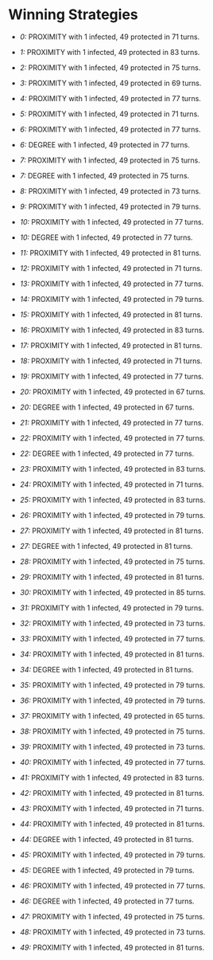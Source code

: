 # Winning Strategies

* _0:_ PROXIMITY with 1 infected, 49 protected in 71 turns.


* _1:_ PROXIMITY with 1 infected, 49 protected in 83 turns.


* _2:_ PROXIMITY with 1 infected, 49 protected in 75 turns.


* _3:_ PROXIMITY with 1 infected, 49 protected in 69 turns.


* _4:_ PROXIMITY with 1 infected, 49 protected in 77 turns.


* _5:_ PROXIMITY with 1 infected, 49 protected in 71 turns.


* _6:_ PROXIMITY with 1 infected, 49 protected in 77 turns.


* _6:_ DEGREE with 1 infected, 49 protected in 77 turns.


* _7:_ PROXIMITY with 1 infected, 49 protected in 75 turns.


* _7:_ DEGREE with 1 infected, 49 protected in 75 turns.


* _8:_ PROXIMITY with 1 infected, 49 protected in 73 turns.


* _9:_ PROXIMITY with 1 infected, 49 protected in 79 turns.


* _10:_ PROXIMITY with 1 infected, 49 protected in 77 turns.


* _10:_ DEGREE with 1 infected, 49 protected in 77 turns.


* _11:_ PROXIMITY with 1 infected, 49 protected in 81 turns.


* _12:_ PROXIMITY with 1 infected, 49 protected in 71 turns.


* _13:_ PROXIMITY with 1 infected, 49 protected in 77 turns.


* _14:_ PROXIMITY with 1 infected, 49 protected in 79 turns.


* _15:_ PROXIMITY with 1 infected, 49 protected in 81 turns.


* _16:_ PROXIMITY with 1 infected, 49 protected in 83 turns.


* _17:_ PROXIMITY with 1 infected, 49 protected in 81 turns.


* _18:_ PROXIMITY with 1 infected, 49 protected in 71 turns.


* _19:_ PROXIMITY with 1 infected, 49 protected in 77 turns.


* _20:_ PROXIMITY with 1 infected, 49 protected in 67 turns.


* _20:_ DEGREE with 1 infected, 49 protected in 67 turns.


* _21:_ PROXIMITY with 1 infected, 49 protected in 77 turns.


* _22:_ PROXIMITY with 1 infected, 49 protected in 77 turns.


* _22:_ DEGREE with 1 infected, 49 protected in 77 turns.


* _23:_ PROXIMITY with 1 infected, 49 protected in 83 turns.


* _24:_ PROXIMITY with 1 infected, 49 protected in 71 turns.


* _25:_ PROXIMITY with 1 infected, 49 protected in 83 turns.


* _26:_ PROXIMITY with 1 infected, 49 protected in 79 turns.


* _27:_ PROXIMITY with 1 infected, 49 protected in 81 turns.


* _27:_ DEGREE with 1 infected, 49 protected in 81 turns.


* _28:_ PROXIMITY with 1 infected, 49 protected in 75 turns.


* _29:_ PROXIMITY with 1 infected, 49 protected in 81 turns.


* _30:_ PROXIMITY with 1 infected, 49 protected in 85 turns.


* _31:_ PROXIMITY with 1 infected, 49 protected in 79 turns.


* _32:_ PROXIMITY with 1 infected, 49 protected in 73 turns.


* _33:_ PROXIMITY with 1 infected, 49 protected in 77 turns.


* _34:_ PROXIMITY with 1 infected, 49 protected in 81 turns.


* _34:_ DEGREE with 1 infected, 49 protected in 81 turns.


* _35:_ PROXIMITY with 1 infected, 49 protected in 79 turns.


* _36:_ PROXIMITY with 1 infected, 49 protected in 79 turns.


* _37:_ PROXIMITY with 1 infected, 49 protected in 65 turns.


* _38:_ PROXIMITY with 1 infected, 49 protected in 75 turns.


* _39:_ PROXIMITY with 1 infected, 49 protected in 73 turns.


* _40:_ PROXIMITY with 1 infected, 49 protected in 77 turns.


* _41:_ PROXIMITY with 1 infected, 49 protected in 83 turns.


* _42:_ PROXIMITY with 1 infected, 49 protected in 81 turns.


* _43:_ PROXIMITY with 1 infected, 49 protected in 71 turns.


* _44:_ PROXIMITY with 1 infected, 49 protected in 81 turns.


* _44:_ DEGREE with 1 infected, 49 protected in 81 turns.


* _45:_ PROXIMITY with 1 infected, 49 protected in 79 turns.


* _45:_ DEGREE with 1 infected, 49 protected in 79 turns.


* _46:_ PROXIMITY with 1 infected, 49 protected in 77 turns.


* _46:_ DEGREE with 1 infected, 49 protected in 77 turns.


* _47:_ PROXIMITY with 1 infected, 49 protected in 75 turns.


* _48:_ PROXIMITY with 1 infected, 49 protected in 73 turns.


* _49:_ PROXIMITY with 1 infected, 49 protected in 81 turns.



